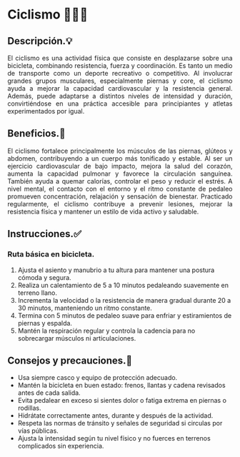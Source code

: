 # Ciclismo 🚴‍♀️🌞


## Descripción.💡

<p align="justify">El ciclismo es una actividad física que consiste en desplazarse sobre una bicicleta, combinando resistencia, fuerza y coordinación. Es tanto un medio de transporte como un deporte recreativo o competitivo. Al involucrar grandes grupos musculares, especialmente piernas y core, el ciclismo ayuda a mejorar la capacidad cardiovascular y la resistencia general. Además, puede adaptarse a distintos niveles de intensidad y duración, convirtiéndose en una práctica accesible para principiantes y atletas experimentados por igual.</p>


## Beneficios.🌄

<p align="justify">El ciclismo fortalece principalmente los músculos de las piernas, glúteos y abdomen, contribuyendo a un cuerpo más tonificado y estable. Al ser un ejercicio cardiovascular de bajo impacto, mejora la salud del corazón, aumenta la capacidad pulmonar y favorece la circulación sanguínea. También ayuda a quemar calorías, controlar el peso y reducir el estrés. A nivel mental, el contacto con el entorno y el ritmo constante de pedaleo promueven concentración, relajación y sensación de bienestar. Practicado regularmente, el ciclismo contribuye a prevenir lesiones, mejorar la resistencia física y mantener un estilo de vida activo y saludable.</p>


## Instrucciones.✅

### Ruta básica en bicicleta.

1. Ajusta el asiento y manubrio a tu altura para mantener una postura cómoda y segura.
2. Realiza un calentamiento de 5 a 10 minutos pedaleando suavemente en terreno llano.
3. Incrementa la velocidad o la resistencia de manera gradual durante 20 a 30 minutos, manteniendo un ritmo constante.
4. Termina con 5 minutos de pedaleo suave para enfriar y estiramientos de piernas y espalda.
5. Mantén la respiración regular y controla la cadencia para no sobrecargar músculos ni articulaciones.


## Consejos y precauciones.🚧

- Usa siempre casco y equipo de protección adecuado.
- Mantén la bicicleta en buen estado: frenos, llantas y cadena revisados antes de cada salida.
- Evita pedalear en exceso si sientes dolor o fatiga extrema en piernas o rodillas.
- Hidrátate correctamente antes, durante y después de la actividad.
- Respeta las normas de tránsito y señales de seguridad si circulas por vías públicas.
- Ajusta la intensidad según tu nivel físico y no fuerces en terrenos complicados sin experiencia.